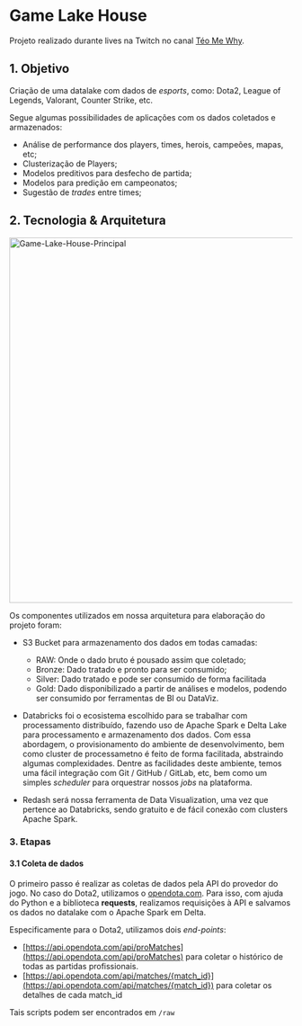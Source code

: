 # Game Lake House

Projeto realizado durante lives na Twitch no canal [Téo Me Why](https://www.twitch.tv/teomewhy).

## 1. Objetivo

Criação de uma datalake com dados de _esports_, como: Dota2, League of Legends, Valorant, Counter Strike, etc.

Segue algumas possibilidades de aplicações com os dados coletados e armazenados:
- Análise de performance dos players, times, herois, campeões, mapas, etc;
- Clusterização de Players;
- Modelos preditivos para desfecho de partida;
- Modelos para predição em campeonatos;
- Sugestão de *trades* entre times;

## 2. Tecnologia & Arquitetura

<img src="https://i.ibb.co/mGXqXRC/Game-Lake-House-Principal.png" alt="Game-Lake-House-Principal" width="650">

Os componentes utilizados em nossa arquitetura para elaboração do projeto foram:

- S3 Bucket para armazenamento dos dados em todas camadas:
    - RAW: Onde o dado bruto é pousado assim que coletado;
    - Bronze: Dado tratado e pronto para ser consumido;
    - Silver: Dado tratado e pode ser consumido de forma facilitada
    - Gold: Dado disponibilizado a partir de análises e modelos, podendo ser consumido por ferramentas de BI ou DataViz.

- Databricks foi o ecosistema escolhido para se trabalhar com processamento distribuído, fazendo uso de Apache Spark e Delta Lake para processamento e armazenamento dos dados. Com essa abordagem, o provisionamento do ambiente de desenvolvimento, bem como cluster de processametno é feito de forma facilitada, abstraindo algumas complexidades. Dentre as facilidades deste ambiente, temos uma fácil integração com Git / GitHub / GitLab, etc, bem como um simples *scheduler* para orquestrar nossos *jobs* na plataforma.

- Redash será nossa ferramenta de Data Visualization, uma vez que pertence ao Databricks, sendo gratuito e de fácil conexão com clusters Apache Spark.

### 3. Etapas

#### 3.1 Coleta de dados

O primeiro passo é realizar as coletas de dados pela API do provedor do jogo. No caso do Dota2, utilizamos o [opendota.com](https://www.opendota.com/). Para isso, com ajuda do Python e a biblioteca **requests**, realizamos requisições à API e salvamos os dados no datalake com o Apache Spark em Delta.

Especificamente para o Dota2, utilizamos dois *end-points*:
- [https://api.opendota.com/api/proMatches](https://api.opendota.com/api/proMatches) para coletar o histórico de todas as partidas profissionais.
- [https://api.opendota.com/api/matches/{match_id}](https://api.opendota.com/api/matches/{match_id}) para coletar os detalhes de cada match_id

Tais scripts podem ser encontrados em `/raw`

